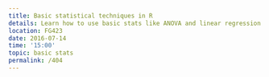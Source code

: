 ```yaml
---
title: Basic statistical techniques in R
details: Learn how to use basic stats like ANOVA and linear regression!
location: FG423
date: 2016-07-14
time: '15:00'
topic: basic stats
permalink: /404
---
```

